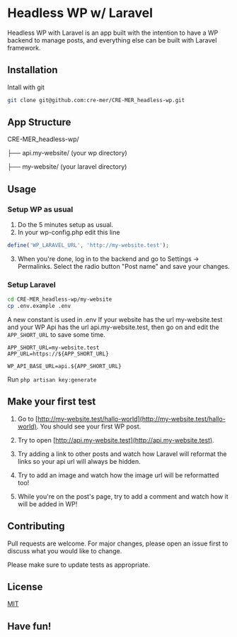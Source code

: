 # Headless WP w/ Laravel

Headless WP with Laravel is an app built with the intention to have a WP backend to manage posts, and everything else can be built with Laravel framework.

## Installation

Intall with git

```bash
git clone git@github.com:cre-mer/CRE-MER_headless-wp.git
```

## App Structure
CRE-MER_headless-wp/

├── api.my-website/ (your wp directory)

├── my-website/ (your laravel directory)


## Usage
### Setup WP as usual
1. Do the 5 minutes setup as usual.
2. In your wp-config.php edit this line
```php
define('WP_LARAVEL_URL', 'http://my-website.test');
```
3. When you're done, log in to the backend and go to Settings -> Permalinks. Select the radio button "Post name" and save your changes.

### Setup Laravel
```bash
cd CRE-MER_headless-wp/my-website
cp .env.example .env
```

A new constant is used in .env
If your website has the url my-website.test and your WP Api has the url api.my-website.test, then go on and edit the `APP_SHORT_URL` to save some time.
```.
APP_SHORT_URL=my-website.test
APP_URL=https://${APP_SHORT_URL}

WP_API_BASE_URL=api.${APP_SHORT_URL}
```
Run `php artisan key:generate`

## Make your first test
1. Go to [http://my-website.test/hallo-world](http://my-website.test/hallo-world). You should see your first WP post.

1. Try to open [http://api.my-website.test](http://api.my-website.test).
1. Try adding a link to other posts and watch how Laravel will reformat the links so your api url will always be hidden.
1. Try to add an image and watch how the image url will be reformatted too!
1. While you're on the post's page, try to add a comment and watch how it will be added in WP!

## Contributing
Pull requests are welcome. For major changes, please open an issue first to discuss what you would like to change.

Please make sure to update tests as appropriate.

## License
[MIT](https://choosealicense.com/licenses/mit/)

## Have fun!
